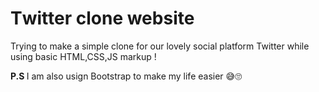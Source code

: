 # Τwitter clone website

Trying to make a simple clone for our lovely social platform Twitter while using basic HTML,CSS,JS markup ! 

<strong> P.S </strong> I am also usign Bootstrap to make my life easier 😅🙄
